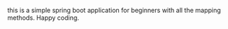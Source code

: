 this is a simple spring boot application for beginners with all the mapping methods. Happy coding. 
